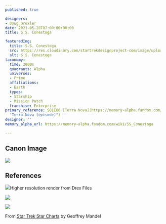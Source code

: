 ```yaml
---
published: true

designers:
- Doug Drexler
date: 2021-05-28T07:00:00+00:00
title: S.S. Conestoga

featuredImg:
  title: S.S. Conestoga
  src: https://res.cloudinary.com/startrekdesignproject-com/image/upload/v1622238447/SSConestoga.png
  alt: S.S. Conestoga
taxonomy:
  time: 2000s
  quadrants: Alpha
  universes:
  - Prime
  affiliations:
  - Earth
  types:
  - Starship
  - Mission Patch
  franchise: Enterprise
primary_reference: S01E06 [Terra Nova](https://memory-alpha.fandom.com/wiki/Terra_Nova_(episode)
  "Terra Nova (episode)")
designer: ''
memory_alpha_url: https://memory-alpha.fandom.com/wiki/SS_Conestoga

---
```

## Canon Image

![](https://res.cloudinary.com/startrekdesignproject-com/image/upload/v1622238446/SSConestoga_ENT-TerraFirma-1.jpg)

## References

![](https://res.cloudinary.com/startrekdesignproject-com/image/upload/v1622238447/SSConestoga_DrexArt.png)Higher resolution render from Drex Files

![](https://res.cloudinary.com/startrekdesignproject-com/image/upload/v1622238446/Conestoga_Enlargement.jpg)

![](https://res.cloudinary.com/startrekdesignproject-com/image/upload/v1622239724/SS-Conestoga-Star-Charts.jpg)

From [Star Trek Star Charts](https://www.amazon.com/Star-Trek-Charts-Complete-Atlas/dp/0743437705/ref=sr_1_1?dchild=1&keywords=Star+Trek+Star+Charts&qid=1622239831&s=books&sr=1-1) by Geoffrey Mandel